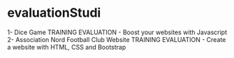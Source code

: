 # evaluationStudi

1- Dice Game
TRAINING EVALUATION - Boost your websites with Javascript
2- Association Nord Football Club Website
TRAINING EVALUATION - Create a website with HTML, CSS and Bootstrap
